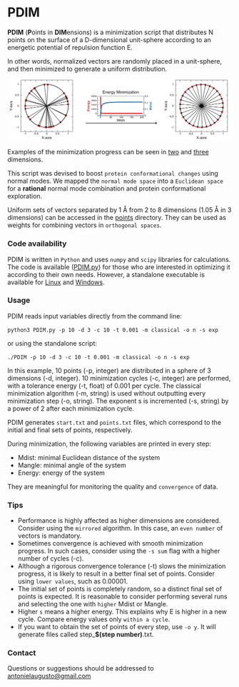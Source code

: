 # PDIM

**PDIM** (**P**oints in **DIM**ensions) is a minimization script that distributes N points on the surface of a D-dimensional unit-sphere according to an energetic potential of repulsion function E.

In other words, normalized vectors are randomly placed in a unit-sphere, and then minimized to generate a uniform distribution.

<p align="center"><img src="https://github.com/antonielgomes/dpMD/blob/main/PDIM/PDIM.png" width="1000"/></p>

Examples of the minimization progress can be seen in [two](https://youtu.be/p4m_wOLcfo4) and [three](https://youtu.be/elFgtv4bCA0) dimensions.

This script was devised to boost `protein conformational changes` using normal modes. We mapped the `normal mode space` into a `Euclidean space` for a **rational** normal mode combination and protein conformational exploration.

Uniform sets of vectors separated by 1 Å from 2 to 8 dimensions (1.05 Å in 3 dimensions) can be accessed in the [points](https://github.com/antonielgomes/dpMD/tree/main/PDIM/points) directory.
They can be used as weights for combining vectors in `orthogonal spaces`.

### Code availability
PDIM is written in `Python` and uses `numpy` and `scipy` libraries for calculations. The code is available ([PDIM.py](https://github.com/antonielgomes/dpMD/blob/main/PDIM/PDIM.py)) for those who are interested in optimizing it according to their own needs. However, a standalone executable is available for [Linux](https://google.com) and [Windows](https://google.com).

### Usage
PDIM reads input variables directly from the command line:
```
python3 PDIM.py -p 10 -d 3 -c 10 -t 0.001 -m classical -o n -s exp
```
or using the standalone script:
```
./PDIM -p 10 -d 3 -c 10 -t 0.001 -m classical -o n -s exp
```
In this example, 10 points (-p, integer) are distributed in a sphere of 3 dimensions (-d, integer). 10 minimization cycles (-c, integer) are performed, with a tolerance energy (-t, float) of 0.001 per cycle. The classical minimization algorithm (-m, string) is used without outputting every minimization step (-o, string). The exponent s is incremented (-s, string) by a power of 2 after each minimization cycle.

PDIM generates `start.txt` and `points.txt` files, which correspond to the initial and final sets of points, respectively.

During minimization, the following variables are printed in every step:
- Mdist: minimal Euclidean distance of the system
- Mangle: minimal angle of the system
- Energy: energy of the system

They are meaningful for monitoring the quality and `convergence` of data.

### Tips
- Performance is highly affected as higher dimensions are considered. Consider using the `mirrored` algorithm. In this case, an `even number` of vectors is mandatory.
- Sometimes convergence is achieved with smooth minimization progress. In such cases, consider using the `-s sum` flag with a higher number of cycles (-c).
- Although a rigorous convergence tolerance (-t) slows the minimization progress, it is likely to result in a better final set of points. Consider using `lower values`, such as 0.00001. 
- The initial set of points is completely random, so a distinct final set of points is expected. It is reasonable to consider performing several runs and selecting the one with `higher` Mdist or Mangle.
- Higher `s` means a higher energy. This explains why E is higher in a new cycle. Compare energy values only `within a cycle`.
- If you want to obtain the set of points of every step, use `-o y`. It will generate files called step_**$(step number)**.txt.

### Contact
Questions or suggestions should be addressed to antonielaugusto@gmail.com


<!-- ### Reference
If you use PDIM or dpMD, please refer to the following publication:
A [^1]
[^1]: A -->
